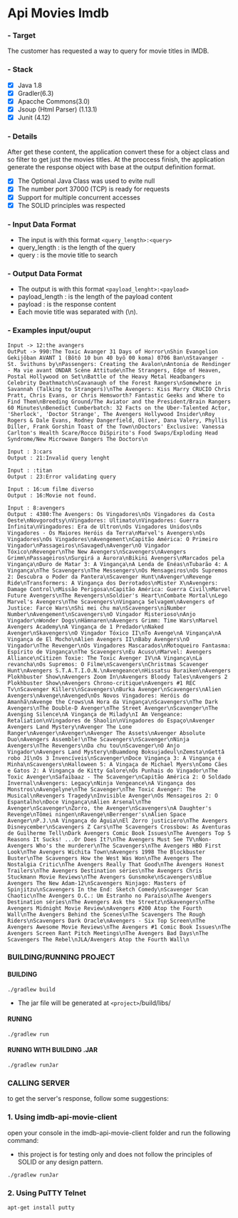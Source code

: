 # Api Movies Imdb
###  - Target
The customer has requested a way to query for movie titles in IMDB.

### - Stack 
- [x] Java 1.8
- [x] Gradler(6.3)
- [x] Apacche Commons(3.0)
- [x] Jsoup (Html Parser) (1.13.1)
- [x] Junit (4.12)

### - Details
After get these content, the application convert these for a object class and so filter to get just the movies titles. At the proccess finish, the application generate the response object with base at the output definition format.

- [x] The Optional Java Class was used to evite null
- [x] The number port 37000 (TCP) is ready for requests
- [x] Support for multiple concurrent accesses
- [x] The SOLID principles was respected

### - Input Data Format
* The input is with this format 
`<query_length>:<query>`
* query_length : is the length of the query
* query : is the movie title to search 

### - Output Data Format
* The output is with this format 
`<payload_lenght>:<payload>`
* payload_length : is the length of the payload content
* payload : is the response content
* Each movie title was separated with (\n).

### - Examples input/ouput

```
Input -> 12:the avangers
OutPut -> 990:The Toxic Avanger 31 Days of Horror\nShin Evangelion Gekijôban AVANT 1 (Bôtô 10 bun 40 byô 00 koma) 0706 Ban\nStavanger - St. Svithuns by\nPassengers: Creating the Avalon\nAntonia de Rendinger - Ma vie avant ONDAR Scène Attitude\nThe Strangers, Edge of Heaven, Postal Hollywood on Set\nBattle of the Heavy Metal Headbangers Celebrity Deathmatch\nCavanaugh of the Forest Rangers\nSomewhere in Savannah (Talking to Strangers)\nThe Avengers: Kiss Marry CRUCIO Chris Pratt, Chris Evans, or Chris Hemsworth? Fantastic Geeks and Where to Find Them\nBreeding Ground/The Aviator and the President/Brain Rangers 60 Minutes\nBenedict Cumberbatch: 32 Facts on the Uber-Talented Actor, 'Sherlock', 'Doctor Strange', The Avengers Hollywood Insider\nRoy Rogers & Dale Evans, Rodney Dangerfield, Oliver, Dana Valery, Phyllis Diller, Frank Gorshin Toast of the Town\nDoctors' Exclusive: Vanessa Carlton's Health Scare/Rocco DiSpirito's Food Swaps/Exploding Head Syndrome/New Microwave Dangers The Doctors\n
```
```
Input : 3:cars
Output : 21:Invalid query lenght
```
```
Input : :titan
Output : 23:Error validating query
```
```
Input : 16:um filme diverso
Output : 16:Movie not found.
```

```
Input : 8:avengers
Output : 4380:The Avengers: Os Vingadores\nOs Vingadores da Costa Oeste\nNovgorodtsy\nVingadores: Ultimato\nVingadores: Guerra Infinita\nVingadores: Era de Ultron\nOs Vingadores Unidos\nOs Vingadores - Os Maiores Heróis da Terra\nMarvel's Avengers\nOs Vingadores\nOs Vingadores\nAvengement\nCapitão América: O Primeiro Vingador\nPassageiros\nSavaged\nAvenger\nO Vingador Tóxico\nRevenger\nThe New Avengers\nScavengers\nAvengers Grimm\nPassageiros\nSurgirá a Aurora\nBikini Avengers\nMarcados pela Vingança\nDuro de Matar 3: A Vingança\nA Lenda de Enéas\nTubarão 4: A Vingança\nThe Scavengers\nThe Messengers\nOs Mensageiros\nOs Supremos 2: Descubra o Poder da Pantera\nScavenger Hunt\nAvenger\nRevenge Ride\nTransformers: A Vingança dos Derrotados\nMister X\nAvengers: Damage Control\nMissão Perigosa\nCapitão América: Guerra Civil\nMarvel Future Avengers\nThe Revengers\nSoldier's Heart\nCombate Mortal\nLego Marvel's Avengers\nThe Scavengers\nVingança Selvagem\nAvengers of Justice: Farce Wars\nShi mei chu ma\nScavengers\niNumber Number\nAvengement\nScavengers\nO Vingador Misterioso\nAnjo Vingador\nWonder Dogs\nHämnaren\nAvengers Grimm: Time Wars\nMarvel Avengers Academy\nA Vingança de 1 Predador\nNaked Avenger\nSkavengers\nO Vingador Tóxico II\nTo Avenge\nA Vingança\nA Vingança de El Mocho\nAlien Avengers II\nBaby Avengers\nO Vingador\nThe Revenger\nOs Vingadores Mascarados\nMotoqueiro Fantasma: Espírito de Vingança\nThe Scavengers\nEu Acuso\nMarvel: Avengers Alliance\nCitizen Toxie: The Toxic Avenger IV\nA Vingança\nLa revancha\nOs Supremos: O Filme\nScavengers\nChristmas Scavenger Hunt\nAvengers S.T.A.T.I.O.N.\nAvengeance\nHissatsu Buraiken\nAvengers Plokhbuster Show\nAvengers Zoom In\nAvengers Bloody Tales\nAvengers 2 Plokhbuster Show\nAvengers Chrono-critique\nAvengers #1 REC Tv\nScavenger Killers\nScavengers\nBurka Avenger\nScavengers\nAlien Avengers\nAvenge\nAvenged\nOs Novos Vingadores: Heróis do Amanhã\nAvenge the Crows\nA Hora da Vingança\nScavengers\nThe Dark Avengers\nThe Double-D Avenger\nThe Street Avenger\nScavenger\nThe Avenging Silence\nA Vingança de Milady\nI Am Vengeance: Retaliation\nVingadores de Shaolin\nVingadores do Espaço\nAvenger Avengers Land Mystery\nAvenger The Lone Ranger\nAvenger\nAvenger\nAvenger The Assets\nAvenger Absolute Duo\nAvengers Assemble!\nThe Scavengers\nScavenger\nNinja Avengers\nThe Revengers\nDa chu tou\nScavenger\nO Anjo Vingador\nAvengers Land Mystery\nBuamdong Boksujadeul\nZemsta\nGettâ robo Jî\nOs 3 Invencíveis\nScavenger\nDoce Vingança 3: A Vingança é Minha\nScavengers\nHalloween 5: A Vingaça de Michael Myers\nComo Cães e Gatos 2: A Vingança de Kitty Galore\nOs Punhais do Vingador\nThe Toxic Avenger\nSafaibaaz - The Scavenger\nCapitão América 2: O Soldado Invernal\nAvengers: Legacy\nNinja Vengeance\nA Vingança dos Monstros\nAvengelyne\nThe Scavenger\nThe Toxic Avenger: The Musical\nRevengers Tragedy\nInvisible Avenger\nOs Mensageiros 2: O Espantalho\nDoce Vingança\nAlien Arsenal\nThe Avenger\nScavenger\nZorro, the Avenger\nScavengers\nA Daughter's Revenge\nTômei ningen\nRavenge\nBerrenger's\nAlien Space Avenger\nP.J.\nA Vingança do Águia\nEl Zorro justiciero\nThe Avengers Disneycember\nScavengers Z Cars\nThe Scavengers Crossbow: As Aventuras de Guilherme Tell\nDark Avengers Comic Book Issues\nThe Avengers Top 5 Reasons It Sucks! ...Or Does It?\nThe Avengers Must See TV\nNon-Avengers Who's the murderer\nThe Scavengers\nThe Avengers HBO First Look\nThe Avengers Wichita Town\nAvengers 1998 The Blockbuster Buster\nThe Scavengers How the West Was Won\nThe Avengers The Nostalgia Critic\nThe Avengers Really That Good\nThe Avengers Honest Trailers\nThe Avengers Destination séries\nThe Avengers Chris Stuckmann Movie Reviews\nThe Avengers Gunsmoke\nScavengers\nBlue Avengers The New Adam-12\nScavengers Ninjago: Masters of Spinjitzu\nScavengers In the End: Sketch Comedy\nScavenger Scan Chaotic\nThe Avengers O.C.: Um Estranho no Paraíso\nThe Avengers Destination séries\nThe Avengers Ask the Streetz\nSkavengers\nThe Avengers Midnight Movie Review\nAvengers #200 Atop the Fourth Wall\nThe Avengers Behind the Scenes\nThe Scavengers The Rough Riders\nScavengers Dark Oracle\nAvengers - Six Top Screen\nThe Avengers Awesome Movie Reviews\nThe Avengers #1 Comic Book Issues\nThe Avengers Screen Rant Pitch Meetings\nThe Avengers Bad Days\nThe Scavengers The Rebel\nJLA/Avengers Atop the Fourth Wall\n
```

### BUILDING/RUNNING  PROJECT
#### BUILDING

```
./gradlew build
```
* The jar file will be generated at  `<project>`/build/libs/

#### RUNING
```
./gradlew run
```
#### RUNING WITH BUILDING .JAR
```
./gradlew runJar
```

### CALLING SERVER
to get the server's response, follow some suggestions:

### 1. Using imdb-api-movie-client
open your console in the imdb-api-movie-client folder and run the following command:
* this project is for testing only and does not follow the principles of SOLID or any design pattern.
```
./gradlew runJar
```

### 2. Using PuTTY Telnet

```
apt-get install putty
```
